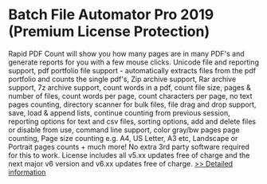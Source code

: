 # Batch File Automator Pro 2019 (Premium License Protection)
Rapid PDF Count will show you how many pages are in many PDF's and generate reports for you with a few mouse clicks. Unicode file and reporting support, pdf portfolio file support - automatically extracts files from the pdf portfolio and counts the single pdf's, Zip archive support, Rar archive support, 7z archive support, count words in a pdf, count file size, pages & number of files, count words per page, count characters per page, no text pages counting, directory scanner for bulk files, file drag and drop support, save, load & append lists, continue counting from previous session, reporting options for text and csv files, sorting options, add and delete files or disable from use, command line support, color gray/bw pages page counting, Page size counting e.g. A4, US Letter, A3 etc, Landscape or Portrait pages counts + much more! No extra 3rd party software required for this to work. License includes all v5.xx updates free of charge and the next major v6 version and v6.xx updates free of charge.
[>> Detailed information](https://secure.shareit.com/shareit/product.html?productid=300958238&affiliateid=200057808)